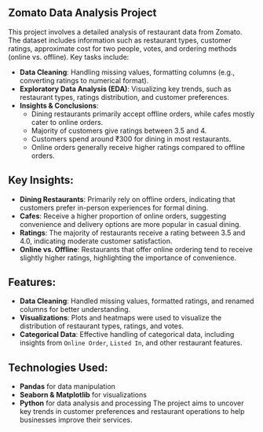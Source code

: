 ## Zomato Data Analysis Project

This project involves a detailed analysis of restaurant data from Zomato. The dataset includes information such as restaurant types, customer ratings, approximate cost for two people, votes, and ordering methods (online vs. offline). Key tasks include:

- **Data Cleaning**: Handling missing values, formatting columns (e.g., converting ratings to numerical format).
- **Exploratory Data Analysis (EDA)**: Visualizing key trends, such as restaurant types, ratings distribution, and customer preferences.
- **Insights & Conclusions**:
  - Dining restaurants primarily accept offline orders, while cafes mostly cater to online orders.
  - Majority of customers give ratings between 3.5 and 4.
  - Customers spend around ₹300 for dining in most restaurants.
  - Online orders generally receive higher ratings compared to offline orders.

## Key Insights:
- **Dining Restaurants**: Primarily rely on offline orders, indicating that customers prefer in-person experiences for formal dining.
- **Cafes**: Receive a higher proportion of online orders, suggesting convenience and delivery options are more popular in casual dining.
- **Ratings**: The majority of restaurants receive a rating between 3.5 and 4.0, indicating moderate customer satisfaction.
- **Online vs. Offline**: Restaurants that offer online ordering tend to receive slightly higher ratings, highlighting the importance of convenience.

## Features:
- **Data Cleaning**: Handled missing values, formatted ratings, and renamed columns for better understanding.
- **Visualizations**: Plots and heatmaps were used to visualize the distribution of restaurant types, ratings, and votes.
- **Categorical Data**: Effective handling of categorical data, including insights from `Online Order`, `Listed In`, and other restaurant features.

## Technologies Used:
- **Pandas** for data manipulation
- **Seaborn & Matplotlib** for visualizations
- **Python** for data analysis and processing
The project aims to uncover key trends in customer preferences and restaurant operations to help businesses improve their services.

